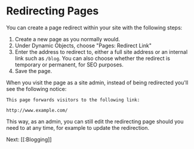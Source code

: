 # Redirecting Pages

You can create a page redirect within your site with the following steps:

1. Create a new page as you normally would.
2. Under Dynamic Objects, choose "Pages: Redirect Link"
3. Enter the address to redirect to, either a full site address or an internal link such as `/blog`. You can also choose whether the redirect is temporary or permanent, for SEO purposes.
4. Save the page.

When you visit the page as a site admin, instead of being redirected you'll see the following notice:

~~~
This page forwards visitors to the following link:

http://www.example.com/
~~~

This way, as an admin, you can still edit the redirecting page should you need to at any time, for example to update the redirection.

Next: [[:Blogging]]
